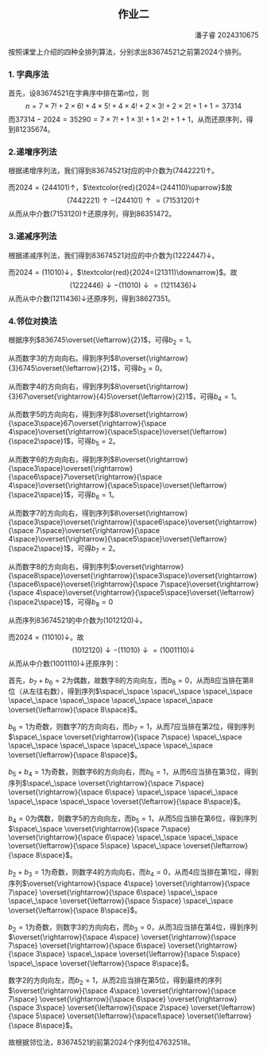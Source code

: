 ## <center>作业二</center>

<p align="right">潘子睿 2024310675</p>

按照课堂上介绍的四种全排列算法，分别求出83674521之前第2024个排列。

### 1. 字典序法

首先，设83674521在字典序中排在第$n$位，则
$$
n=7\times 7!+2\times 6!+4\times 5!+4\times 4!+2\times 3!+2\times 2!+1+1=37314
$$
而$37314-2024=35290=7\times 7!+1\times 3!+ 1\times 2!+1+1$，从而还原序列，得到81235674。

### 2.递增序列法

根据递增序列法，我们得到83674521对应的中介数为$(7442221)\uparrow$。

而$2024=(244101)\uparrow$，$\textcolor{red}{2024=(244110)\uparrow}$故
$$
(7442221)\uparrow-(244101)\uparrow=(7153120)\uparrow
$$
从而从中介数$(7153120)\uparrow$还原序列，得到86351472。

### 3.递减序列法

根据递减序列法，我们得到83674521对应的中介数为$(1222447)\downarrow$。

而$2024=(11010)\downarrow$，$\textcolor{red}{2024=(21311)\downarrow}$。故
$$
(1222446)\downarrow-(11010)\downarrow=(1211436)\downarrow
$$
从而从中介数$(1211436)\downarrow$还原序列，得到38627351。

### 4.邻位对换法

根据序列$836745\overset{\leftarrow}{2}1$，可得$b_2=1$。

从而数字3的方向向右。得到序列$8\overset{\rightarrow}{3}6745\overset{\leftarrow}{2}1$，可得$b_3=0$。

从而数字4的方向向右，得到序列$8\overset{\rightarrow}{3}67\overset{\rightarrow}{4}5\overset{\leftarrow}{2}1$，可得$b_4=1$。

从而数字5的方向向右，得到序列$8\overset{\rightarrow}{\space3\space}67\overset{\rightarrow}{\space 4\space}\overset{\rightarrow}{\space5\space}\overset{\leftarrow}{\space2\space}1$，可得$b_5=2$。

从而数字6的方向向右，得到序列$8\overset{\rightarrow}{\space3\space}\overset{\rightarrow}{\space6\space}7\overset{\rightarrow}{\space 4\space}\overset{\rightarrow}{\space5\space}\overset{\leftarrow}{\space2\space}1$，可得$b_6=1$。

从而数字7的方向向右，得到序列$8\overset{\rightarrow}{\space3\space}\overset{\rightarrow}{\space6\space}\overset{\rightarrow}{\space 7\space}\overset{\rightarrow}{\space 4\space}\overset{\rightarrow}{\space5\space}\overset{\leftarrow}{\space2\space}1$，可得$b_7=2$。

从而数字8的方向向右，得到序列$\overset{\rightarrow}{\space8\space}\overset{\rightarrow}{\space3\space}\overset{\rightarrow}{\space6\space}\overset{\rightarrow}{\space 7\space}\overset{\rightarrow}{\space 4\space}\overset{\rightarrow}{\space5\space}\overset{\leftarrow}{\space2\space}1$，可得$b_8=0$

从而序列83674521的中介数为$(1012120)\downarrow$。

而$2024=(11010)\downarrow$。故
$$
(1012120)\downarrow-(11010)\downarrow=(1001110)\downarrow
$$
从而从中介数$(1001110)\downarrow$还原序列：

首先，$b_7+b_6=2$为偶数，故数字8的方向向左，而$b_8=0$，从而8应当排在第8位（从左往右数），得到序列$\space\_\space \space\_\space \space\_\space \space\_\space \space\_\space \space\_\space \space\_\space \overset{\leftarrow}{\space 8\space}$。

$b_6=1$为奇数，则数字7的方向向右，而$b_7=1$，从而7应当排在第2位，得到序列$\space\_\space \overset{\rightarrow}{\space 7\space} \space\_\space \space\_\space \space\_\space \space\_\space \space\_\space \overset{\leftarrow}{\space 8\space}$。

$b_5+b_4=1$为奇数，则数字6的方向向右，而$b_6=1$，从而6应当排在第3位，得到序列$\space\_\space \overset{\rightarrow}{\space 7\space} \overset{\rightarrow}{\space 6\space} \space\_\space \space\_\space \space\_\space \space\_\space \overset{\leftarrow}{\space 8\space}$。

$b_4=0$为偶数，则数字5的方向向左，而$b_5=1$，从而5应当排在第6位，得到序列$\space\_\space \overset{\rightarrow}{\space 7\space} \overset{\rightarrow}{\space 6\space} \space\_\space \space\_\space \overset{\leftarrow}{\space 5\space} \space\_\space \overset{\leftarrow}{\space 8\space}$。

$b_2+b_3=1$为奇数，则数字4的方向向右，而$b_4=0$，从而4应当排在第1位，得到序列$\overset{\rightarrow}{\space 4\space} \overset{\rightarrow}{\space 7\space} \overset{\rightarrow}{\space 6\space} \space\_\space \space\_\space \overset{\leftarrow}{\space 5\space} \space\_\space \overset{\leftarrow}{\space 8\space}$。

$b_2=1$为奇数，则数字3的方向向右，而$b_3=0$，从而3应当排在第4位，得到序列$\overset{\rightarrow}{\space 4\space} \overset{\rightarrow}{\space 7\space} \overset{\rightarrow}{\space 6\space} \overset{\rightarrow}{\space 3\space} \space\_\space \overset{\leftarrow}{\space 5\space} \space\_\space \overset{\leftarrow}{\space 8\space}$。

数字2的方向向左，而$b_2=1$，从而2应当排在第5位，得到最终的序列$\overset{\rightarrow}{\space 4\space} \overset{\rightarrow}{\space 7\space} \overset{\rightarrow}{\space 6\space} \overset{\rightarrow}{\space 3\space} \overset{\leftarrow}{\space 2\space} \overset{\leftarrow}{\space 5\space} \overset{\leftarrow}{\space1\space} \overset{\leftarrow}{\space 8\space}$。

故根据邻位法，83674521的前第2024个序列位47632518。